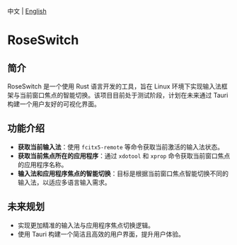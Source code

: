 中文 | [English](./README.md)

# RoseSwitch

## 简介

RoseSwitch 是一个使用 Rust 语言开发的工具，旨在 Linux 环境下实现输入法框架与当前窗口焦点的智能切换。该项目目前处于测试阶段，计划在未来通过 Tauri 构建一个用户友好的可视化界面。

## 功能介绍

- **获取当前输入法**：使用 `fcitx5-remote` 等命令获取当前激活的输入法状态。
- **获取当前焦点所在的应用程序**：通过 `xdotool` 和 `xprop` 命令获取当前窗口焦点的应用程序名称。
- **输入法和应用程序焦点的智能切换**：目标是根据当前窗口焦点智能切换不同的输入法，以适应多语言输入需求。

## 未来规划

- 实现更加精准的输入法与应用程序焦点切换逻辑。
- 使用 Tauri 构建一个简洁且高效的用户界面，提升用户体验。
